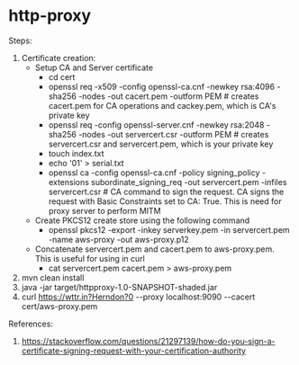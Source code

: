 # http-proxy

Steps:

1) Certificate creation:
   - Setup CA and Server certificate
     - cd cert
     - openssl req -x509 -config openssl-ca.cnf -newkey rsa:4096 -sha256 -nodes -out cacert.pem -outform PEM # creates cacert.pem for CA operations and cackey.pem, which is CA's private key
     - openssl req -config openssl-server.cnf -newkey rsa:2048 -sha256 -nodes -out servercert.csr -outform PEM # creates servercert.csr and servercert.pem, which is your private key
     - touch index.txt
     - echo '01' > serial.txt
     - openssl ca -config openssl-ca.cnf -policy signing_policy -extensions subordinate_signing_req -out servercert.pem -infiles servercert.csr # CA command to sign the request. CA signs the request with Basic Constraints set to CA: True. This is need for proxy server to perform MITM
   - Create PKCS12 create store using the following command
     - openssl pkcs12 -export -inkey serverkey.pem -in servercert.pem -name aws-proxy -out aws-proxy.p12 
   - Concatenate servercert.pem and cacert.pem to aws-proxy.pem. This is useful for using in curl
     - cat servercert.pem cacert.pem > aws-proxy.pem
2) mvn clean install
3) java -jar target/httpproxy-1.0-SNAPSHOT-shaded.jar 
4) curl https://wttr.in?Herndon?0 --proxy localhost:9090 --cacert cert/aws-proxy.pem




References:
1) https://stackoverflow.com/questions/21297139/how-do-you-sign-a-certificate-signing-request-with-your-certification-authority